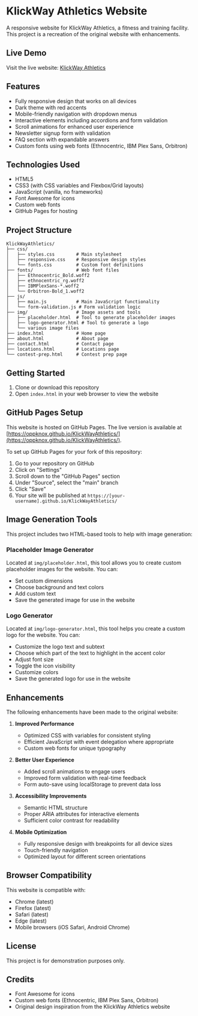 # KlickWay Athletics Website

A responsive website for KlickWay Athletics, a fitness and training facility. This project is a recreation of the original website with enhancements.

## Live Demo

Visit the live website: [KlickWay Athletics](https://oppknox.github.io/KlickWayAthletics/)

## Features

- Fully responsive design that works on all devices
- Dark theme with red accents
- Mobile-friendly navigation with dropdown menus
- Interactive elements including accordions and form validation
- Scroll animations for enhanced user experience
- Newsletter signup form with validation
- FAQ section with expandable answers
- Custom fonts using web fonts (Ethnocentric, IBM Plex Sans, Orbitron)

## Technologies Used

- HTML5
- CSS3 (with CSS variables and Flexbox/Grid layouts)
- JavaScript (vanilla, no frameworks)
- Font Awesome for icons
- Custom web fonts
- GitHub Pages for hosting

## Project Structure

```
KlickWayAthletics/
├── css/
│   ├── styles.css        # Main stylesheet
│   ├── responsive.css    # Responsive design styles
│   └── fonts.css         # Custom font definitions
├── fonts/                # Web font files
│   ├── Ethnocentric_Bold.woff2
│   ├── ethnocentric_rg.woff2
│   ├── IBMPlexSans-*.woff2
│   └── Orbitron-Bold_1.woff2
├── js/
│   ├── main.js           # Main JavaScript functionality
│   └── form-validation.js # Form validation logic
├── img/                  # Image assets and tools
│   ├── placeholder.html  # Tool to generate placeholder images
│   ├── logo-generator.html # Tool to generate a logo
│   └── various image files
├── index.html            # Home page
├── about.html            # About page
├── contact.html          # Contact page
├── locations.html        # Locations page
└── contest-prep.html     # Contest prep page
```

## Getting Started

1. Clone or download this repository
2. Open `index.html` in your web browser to view the website

## GitHub Pages Setup

This website is hosted on GitHub Pages. The live version is available at [https://oppknox.github.io/KlickWayAthletics/](https://oppknox.github.io/KlickWayAthletics/).

To set up GitHub Pages for your fork of this repository:

1. Go to your repository on GitHub
2. Click on "Settings"
3. Scroll down to the "GitHub Pages" section
4. Under "Source", select the "main" branch
5. Click "Save"
6. Your site will be published at `https://[your-username].github.io/KlickWayAthletics/`

## Image Generation Tools

This project includes two HTML-based tools to help with image generation:

### Placeholder Image Generator

Located at `img/placeholder.html`, this tool allows you to create custom placeholder images for the website. You can:

- Set custom dimensions
- Choose background and text colors
- Add custom text
- Save the generated image for use in the website

### Logo Generator

Located at `img/logo-generator.html`, this tool helps you create a custom logo for the website. You can:

- Customize the logo text and subtext
- Choose which part of the text to highlight in the accent color
- Adjust font size
- Toggle the icon visibility
- Customize colors
- Save the generated logo for use in the website

## Enhancements

The following enhancements have been made to the original website:

1. **Improved Performance**
   - Optimized CSS with variables for consistent styling
   - Efficient JavaScript with event delegation where appropriate
   - Custom web fonts for unique typography

2. **Better User Experience**
   - Added scroll animations to engage users
   - Improved form validation with real-time feedback
   - Form auto-save using localStorage to prevent data loss

3. **Accessibility Improvements**
   - Semantic HTML structure
   - Proper ARIA attributes for interactive elements
   - Sufficient color contrast for readability

4. **Mobile Optimization**
   - Fully responsive design with breakpoints for all device sizes
   - Touch-friendly navigation
   - Optimized layout for different screen orientations

## Browser Compatibility

This website is compatible with:
- Chrome (latest)
- Firefox (latest)
- Safari (latest)
- Edge (latest)
- Mobile browsers (iOS Safari, Android Chrome)

## License

This project is for demonstration purposes only.

## Credits

- Font Awesome for icons
- Custom web fonts (Ethnocentric, IBM Plex Sans, Orbitron)
- Original design inspiration from the KlickWay Athletics website
